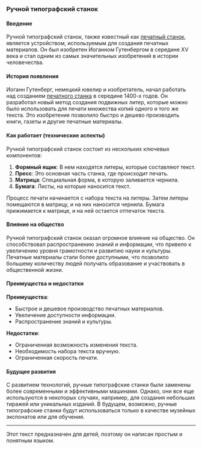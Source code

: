 ### Ручной типографский станок

#### Введение

Ручной типографский станок, также известный как [печатный станок](stan.md#печатный-станок), является устройством, используемым для создания печатных материалов. Он был изобретен Иоганном Гутенбергом в середине XV века и стал одним из самых значительных изобретений в истории человечества.

#### История появления

Иоганн Гутенберг, немецкий ювелир и изобретатель, начал работать над созданием [печатного станка](stan.md#печатный-станок) в середине 1400-х годов. Он разработал новый метод создания подвижных литер, которые можно было использовать для печати множества копий одного и того же текста. Это изобретение позволило быстро и дешево производить книги, газеты и другие печатные материалы.

#### Как работает (технические аспекты)

Ручной типографский станок состоит из нескольких ключевых компонентов:

1. **Формный ящик**: В нем находятся литеры, которые составляют текст.
2. **Пресс**: Это основная часть станка, где происходит печать.
3. **Матрица**: Специальная форма, в которую заливается чернила.
4. **Бумага**: Листы, на которые наносится текст.

Процесс печати начинается с набора текста на литеры. Затем литеры помещаются в матрицу, и на них наносится чернила. Бумага прижимается к матрице, и на ней остается отпечаток текста.

#### Влияние на общество

Ручной типографский станок оказал огромное влияние на общество. Он способствовал распространению знаний и информации, что привело к увеличению уровня грамотности и развитию науки и культуры. Печатные материалы стали более доступными, что позволило большему количеству людей получать образование и участвовать в общественной жизни.

#### Преимущества и недостатки

**Преимущества**:
- Быстрое и дешевое производство печатных материалов.
- Увеличение доступности информации.
- Распространение знаний и культуры.

**Недостатки**:
- Ограниченная возможность изменения текста.
- Необходимость набора текста вручную.
- Ограниченная скорость печати.

#### Будущее развития

С развитием технологий, ручные типографские станки были заменены более современными и эффективными машинами. Однако, они все еще используются в некоторых случаях, например, для создания небольших тиражей или уникальных изданий. В будущем, возможно, ручные типографские станки будут использоваться только в качестве музейных экспонатов или для обучения.

---

Этот текст предназначен для детей, поэтому он написан простым и понятным языком.